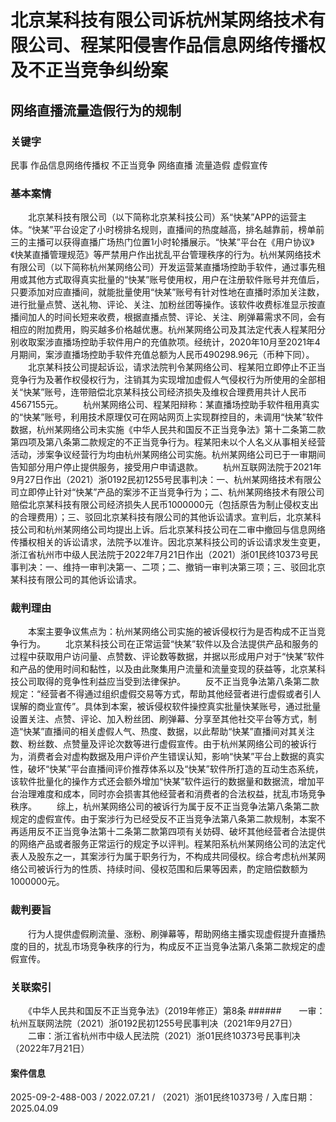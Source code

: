 # 北京某科技有限公司诉杭州某网络技术有限公司、程某阳侵害作品信息网络传播权及不正当竞争纠纷案
## 网络直播流量造假行为的规制
### 关键字
民事 作品信息网络传播权 不正当竞争 网络直播 流量造假 虚假宣传
### 基本案情
　　北京某科技有限公司（以下简称北京某科技公司）系“快某”APP的运营主体。“快某”平台设定了小时榜排名规则，直播间的热度越高，排名越靠前，榜单前三的主播可以获得直播广场热门位置1小时轮播展示。“快某”平台在《用户协议》《快某直播管理规范》等严禁用户作出扰乱平台管理秩序的行为。杭州某网络技术有限公司（以下简称杭州某网络公司）开发运营某直播场控助手软件，通过事先租用或其他方式取得真实批量的“快某”账号使用权，用户在注册软件账号并充值后，只要添加对应直播间，就能批量使用“快某”账号有针对性地在直播时添加关注数，进行批量点赞、送礼物、评论、关注、加粉丝团等操作。该软件收费标准显示按直播间加人的时间长短来收费，根据直播点赞、评论、关注、刷弹幕需求不同，会有相应的附加费用，购买越多价格越优惠。杭州某网络公司及其法定代表人程某阳分别收取案涉直播场控助手软件用户的充值款项。经统计，2020年10月至2021年4月期间，案涉直播场控助手软件充值总额为人民币490298.96元（币种下同）。
　　北京某科技公司提起诉讼，请求法院判令某网络公司、程某阳立即停止不正当竞争行为及著作权侵权行为，注销其为实现增加虚假人气侵权行为所使用的全部相关“快某”账号，连带赔偿北京某科技公司经济损失及维权合理费用共计人民币4567155元。
　　杭州某网络公司、程某阳辩称：某直播场控助手软件租用真实的“快某”账号，利用技术原理仅可在网站网页上实现群控目的，未调用“快某”软件数据，杭州某网络公司未实施《中华人民共和国反不正当竞争法》第十二条第二款第四项及第八条第二款规定的不正当竞争行为。程某阳未以个人名义从事相关经营活动，涉案争议经营行为均由杭州某网络公司实施。杭州某网络公司已于一审期间告知部分用户停止提供服务，接受用户申请退款。
　　杭州互联网法院于2021年9月27日作出（2021）浙0192民初1255号民事判决：一、杭州某网络技术有限公司立即停止针对“快某”产品的案涉不正当竞争行为；二、杭州某网络技术有限公司赔偿北京某科技有限公司经济损失人民币1000000元（包括原告为制止侵权支出的合理费用）；三、驳回北京某科技有限公司的其他诉讼请求。宣判后，北京某科技公司和杭州某网络公司均提出上诉。后北京某科技公司在二审中撤回与信息网络传播权相关的诉讼请求，法院予以准许。因北京某科技公司的诉讼请求发生变更，浙江省杭州市中级人民法院于2022年7月21日作出（2021）浙01民终10373号民事判决：一、维持一审判决第一、二项；二、撤销一审判决第三项；三、驳回北京某科技有限公司的其他诉讼请求。
### 裁判理由
　　本案主要争议焦点为：杭州某网络公司实施的被诉侵权行为是否构成不正当竞争行为。
　　北京某科技公司在正常运营“快某”软件以及合法提供产品和服务的过程中获取用户访问量、点赞数、评论数等数据，并据以形成用户对于“快某”软件和产品的使用时间和黏性，以及由此聚集用户流量和流量变现的获益等，北京某科技公司取得的竞争性利益应当受到法律保护。
　　反不正当竞争法第八条第二款规定：“经营者不得通过组织虚假交易等方式，帮助其他经营者进行虚假或者引人误解的商业宣传”。具体到本案，被诉侵权软件操控真实批量快某账号，通过批量设置关注、点赞、评论、加入粉丝团、刷弹幕、分享至其他社交平台等方式，制造“快某”直播间的相关虚假人气、热度、数据，以此帮助“快某”直播间对其关注数、粉丝数、点赞量及评论次数等进行虚假宣传。由于杭州某网络公司的被诉行为，消费者会对虚构数据及用户评价产生错误认知，影响“快某”平台上数据的真实性，破坏“快某”平台直播间评价推荐体系以及“快某”软件所打造的互动生态系统，该软件批量化的操作方式还会额外增加“快某”软件运行的数据量和数据流，增加平台治理难度和成本，同时亦会损害其他经营者和消费者的合法权益，扰乱市场竞争秩序。
　　综上，杭州某网络公司的被诉行为属于反不正当竞争法第八条第二款规定的虚假宣传。由于案涉行为已经受反不正当竞争法第八条第二款规制，本案不再适用反不正当竞争法第十二条第二款第四项有关妨碍、破坏其他经营者合法提供的网络产品或者服务正常运行的规定予以评判。程某阳系杭州某网络公司的法定代表人及股东之一，其案涉行为属于职务行为，不构成共同侵权。综合考虑杭州某网络公司被诉行为的性质、持续时间、侵权范围和后果等因素，酌定赔偿数额为1000000元。
### 裁判要旨
　　行为人提供虚假刷流量、涨粉、刷弹幕等，帮助网络主播实现虚假提升直播热度的目的，扰乱市场竞争秩序的行为，构成反不正当竞争法第八条第二款规定的虚假宣传。
### 关联索引
　　《中华人民共和国反不正当竞争法》（2019年修正）第8条
######　　一审：杭州互联网法院（2021）浙0192民初1255号民事判决（2021年9月27日）
　　二审：浙江省杭州市中级人民法院（2021）浙01民终10373号民事判决（2022年7月21日）
#### 案件信息
2025-09-2-488-003 / 2022.07.21 / （2021）浙01民终10373号 / 入库日期：2025.04.09
